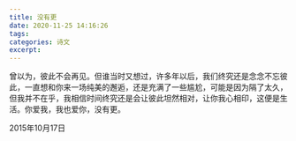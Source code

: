 ```yaml
---
title: 没有更
date: 2020-11-25 14:16:26
tags:
categories: 诗文
excerpt: 
---
```

曾以为，彼此不会再见。但谁当时又想过，许多年以后，我们终究还是念念不忘彼此，一直想和你来一场纯美的邂逅，还是充满了一些尴尬，可能是因为隔了太久，但我并不在乎，我相信时间终究还是会让彼此坦然相对，让你我心相印，这便是生活。你爱我，我也爱你，没有更。

2015年10月17日

